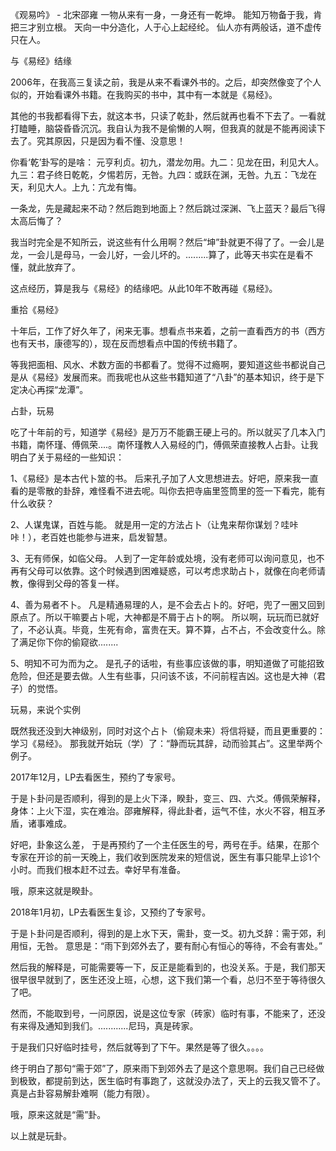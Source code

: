 《观易吟》 - 北宋邵雍
一物从来有一身，一身还有一乾坤。
能知万物备于我，肯把三才别立根。
天向一中分造化，人于心上起经纶。
仙人亦有两般话，道不虚传只在人。


与《易经》结缘

2006年，在我高三复读之前，我是从来不看课外书的。之后，却突然像变了个人似的，开始看课外书籍。在我购买的书中，其中有一本就是《易经》。

其他的书我都看得下去，就这本书，只读了乾卦，然后就再也看不下去了。一看就打瞌睡，脑袋昏昏沉沉。我自认为我不是偷懒的人啊，但我真的就是不能再阅读下去了。究其原因，只是因为看不懂、没意思！

你看‘乾’卦写的是啥： 元亨利贞。初九，潜龙勿用。九二：见龙在田，利见大人。九三：君子终日乾乾，夕惕若厉，无咎。九四：或跃在渊，无咎。九五：飞龙在天，利见大人。上九：亢龙有悔。

一条龙，先是藏起来不动？然后跑到地面上？然后跳过深渊、飞上蓝天？最后飞得太高后悔了？

我当时完全是不知所云，说这些有什么用啊？然后“坤”卦就更不得了了。一会儿是龙，一会儿是母马，一会儿好，一会儿坏的。.........算了，此等天书实在是看不懂，就此放弃了。

这点经历，算是我与《易经》的结缘吧。从此10年不敢再碰《易经》。

重拾《易经》

十年后，工作了好久年了，闲来无事。想看点书来着，之前一直看西方的书（西方也有天书，康德写的），现在反而想看点中国的传统书籍了。

等我把面相、风水、术数方面的书都看了。觉得不过瘾啊，要知道这些书都说自己是从《易经》发展而来。而我呢也从这些书籍知道了“八卦”的基本知识，终于是下定决心再探“龙潭”。

占卦，玩易

吃了十年前的亏，知道学《易经》是万万不能霸王硬上弓的。所以就买了几本入门书籍，南怀瑾、傅佩荣....。南怀瑾教人入易经的门，傅佩荣直接教人占卦。让我明白了关于易经的一些知识：

1、《易经》是本古代卜筮的书。
后来孔子加了人文思想进去。好吧，原来我一直看的是零散的卦辞，难怪看不进去呢。叫你去把寺庙里签筒里的签一下看完，能有什么收获？

2、人谋鬼谋，百姓与能。
就是用一定的方法占卜（让鬼来帮你谋划？哇咔咔！），老百姓也能参与进来，启发智慧。

3、无有师保，如临父母。
人到了一定年龄或处境，没有老师可以询问意见，也不再有父母可以依靠。这个时候遇到困难疑惑，可以考虑求助占卜，就像在向老师请教，像得到父母的答复一样。

4、善为易者不卜。
凡是精通易理的人，是不会去占卜的。好吧，兜了一圈又回到原点了。所以干嘛要占卜呢，大神都是不屑于占卜的啊。
所以啊，玩玩而已就好了，不必认真。毕竟，生死有命，富贵在天。算不算，占不占，不会改变什么。除了满足你下你的偷窥欲........

5、明知不可为而为之。
是孔子的话啦，有些事应该做的事，明知道做了可能招致危险，但还是要去做。人生有些事，只问该不该，不问前程吉凶。这也是大神（君子）的觉悟。

玩易，来说个实例

既然我还没到大神级别，同时对这个占卜（偷窥未来）将信将疑，而且更重要的：学习《易经》。
那我就开始玩（学）了：“静而玩其辞，动而验其占”。这里举两个例子。

2017年12月，LP去看医生，预约了专家号。

于是卜卦问是否顺利，得到的是上火下泽，睽卦，变三、四、六爻。傅佩荣解释，身体：上火下湿，实在难治。邵雍解释，得此卦者，运气不佳，水火不容，相互矛盾，诸事难成。

好吧，卦象这么差， 于是再预约了一个主任医生的号，两号在手。结果，在那个专家在开诊的前一天晚上，我们收到医院发来的短信说，医生有事只能早上诊1个小时。而我们根本赶不过去。幸好早有准备。

哦，原来这就是睽卦。

2018年1月初，LP去看医生复诊，又预约了专家号。

于是卜卦问是否顺利，得到的是上水下天，需卦，变一爻。初九爻辞：需于郊，利用恒，无咎。
意思是：“雨下到郊外去了，要有耐心有恒心的等待，不会有害处。”

然后我的解释是，可能需要等一下，反正是能看到的，也没关系。于是，我们那天很早很早就到了，医生还没上班，心想，这下我们第一个看，总归不至于等待很久了吧。

然而，不能取到号，一问原因，说是这位专家（砖家）临时有事，不能来了，还没有来得及通知到我们。............尼玛，真是砖家。

于是我们只好临时挂号，然后就等到了下午。果然是等了很久。。。。

终于明白了那句“需于郊”了，原来雨下到郊外去了是这个意思啊。我们自己已经做到极致，都提前到达，医生临时有事跑了，这就没办法了，天上的云我又管不了。真是占卦容易解卦难啊（能力有限）。

哦，原来这就是“需”卦。

以上就是玩卦。
